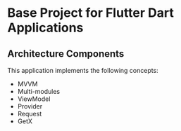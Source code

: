 # Base Project for Flutter Dart Applications
## Architecture Components
This application implements the following concepts:

  * MVVM
  * Multi-modules
  * ViewModel
  * Provider
  * Request
  * GetX

